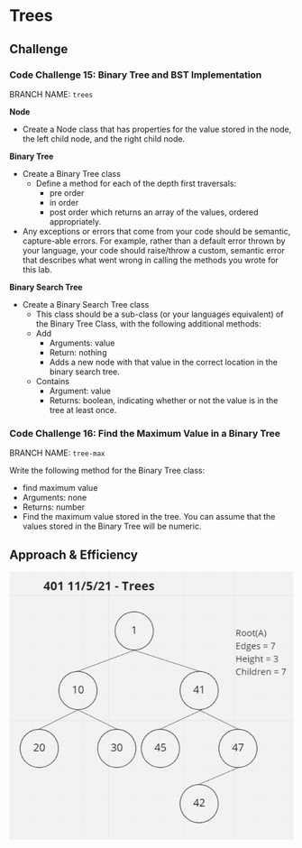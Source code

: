 # Trees

<!-- Short summary or background information -->

## Challenge

### **Code Challenge 15: Binary Tree and BST Implementation**

BRANCH NAME: `trees`

**Node**

- Create a Node class that has properties for the value stored in the node, the left child node, and the right child node.

**Binary Tree**

- Create a Binary Tree class
  - Define a method for each of the depth first traversals:
    - pre order
    - in order
    - post order which returns an array of the values, ordered appropriately.
- Any exceptions or errors that come from your code should be semantic, capture-able errors. For example, rather than a default error thrown by your language, your code should raise/throw a custom, semantic error that describes what went wrong in calling the methods you wrote for this lab.

**Binary Search Tree**

- Create a Binary Search Tree class
  - This class should be a sub-class (or your languages equivalent) of the Binary Tree Class, with the following additional methods:
  - Add
    - Arguments: value
    - Return: nothing
    - Adds a new node with that value in the correct location in the binary search tree.
  - Contains
    - Argument: value
    - Returns: boolean, indicating whether or not the value is in the tree at least once.

### **Code Challenge 16: Find the Maximum Value in a Binary Tree**

BRANCH NAME: `tree-max`

Write the following method for the Binary Tree class:

- find maximum value
- Arguments: none
- Returns: number
- Find the maximum value stored in the tree. You can assume that the values stored in the Binary Tree will be numeric.

## Approach & Efficiency

<!-- What approach did you take? Why? What is the Big O space/time for this approach? -->

![tree](tree.PNG)
